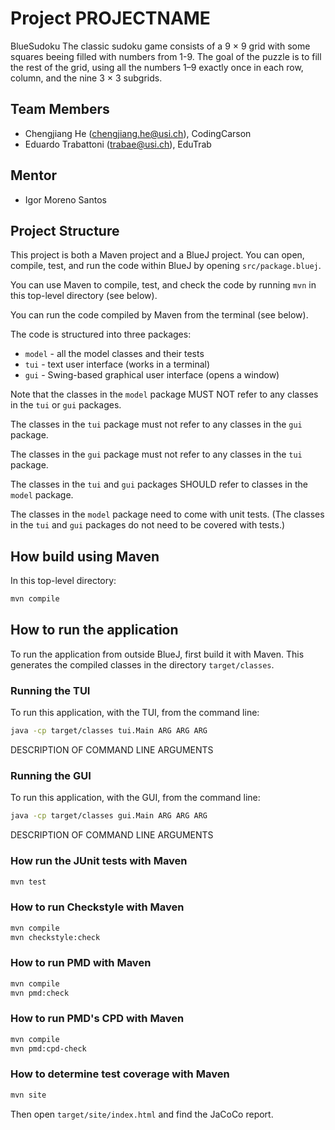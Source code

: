# Project PROJECTNAME

BlueSudoku
The classic sudoku game consists of a 9 × 9 grid with some squares beeing filled with numbers from 1-9.
The goal of the puzzle is to fill the rest of the grid, using all the numbers 1–9 exactly once in each row, column, and the nine 3 × 3 subgrids.

## Team Members

* Chengjiang He (chengjiang.he@usi.ch), CodingCarson
* Eduardo Trabattoni (trabae@usi.ch), EduTrab

## Mentor

* Igor Moreno Santos

## Project Structure

This project is both a Maven project and a BlueJ project.
You can open, compile, test, and run the code within BlueJ
by opening `src/package.bluej`.

You can use Maven to compile, test, and check the code
by running `mvn` in this top-level directory (see below).

You can run the code compiled by Maven from the terminal (see below).

The code is structured into three packages:

* `model` - all the model classes and their tests
* `tui` - text user interface (works in a terminal)
* `gui` - Swing-based graphical user interface (opens a window)

Note that the classes in the `model` package MUST NOT refer to any
classes in the `tui` or `gui` packages.

The classes in the `tui` package must not refer to any classes in the `gui` package.

The classes in the `gui` package must not refer to any classes in the `tui` package.

The classes in the `tui` and `gui` packages SHOULD refer to classes in the `model` package.

The classes in the `model` package need to come with unit tests.
(The classes in the `tui` and `gui` packages do not need to be covered with tests.)

## How build using Maven

In this top-level directory:

```bash
mvn compile
```

## How to run the application

To run the application from outside BlueJ, first build it with Maven.
This generates the compiled classes in the directory `target/classes`.

### Running the TUI

To run this application, with the TUI, from the command line:

```bash
java -cp target/classes tui.Main ARG ARG ARG
```

DESCRIPTION OF COMMAND LINE ARGUMENTS

### Running the GUI

To run this application, with the GUI, from the command line:

```bash
java -cp target/classes gui.Main ARG ARG ARG
```

DESCRIPTION OF COMMAND LINE ARGUMENTS

### How run the JUnit tests with Maven

```bash
mvn test
```

### How to run Checkstyle with Maven

```bash
mvn compile
mvn checkstyle:check
```

### How to run PMD with Maven

```bash
mvn compile
mvn pmd:check
```

### How to run PMD's CPD with Maven

```bash
mvn compile
mvn pmd:cpd-check
```

### How to determine test coverage with Maven

```bash
mvn site
```

Then open `target/site/index.html` and find the JaCoCo report.
